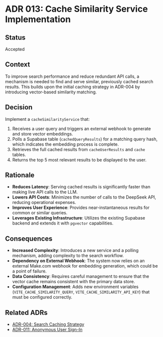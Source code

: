 # ADR 013: Cache Similarity Service Implementation

## Status
Accepted

## Context
To improve search performance and reduce redundant API calls, a mechanism is needed to find and serve similar, previously cached search results. This builds upon the initial caching strategy in ADR-004 by introducing vector-based similarity matching.

## Decision
Implement a `cacheSimilarityService` that:
1.  Receives a user query and triggers an external webhook to generate and store vector embeddings.
2.  Polls a Supabase table (`cachedQueryResults`) for a matching query hash, which indicates the embedding process is complete.
3.  Retrieves the full cached results from `cacheUserResults` and `cache` tables.
4.  Returns the top 5 most relevant results to be displayed to the user.

## Rationale
-   **Reduces Latency**: Serving cached results is significantly faster than making live API calls to the LLM.
-   **Lowers API Costs**: Minimizes the number of calls to the DeepSeek API, reducing operational expenses.
-   **Improves User Experience**: Provides near-instantaneous results for common or similar queries.
-   **Leverages Existing Infrastructure**: Utilizes the existing Supabase backend and extends it with `pgvector` capabilities.

## Consequences
-   **Increased Complexity**: Introduces a new service and a polling mechanism, adding complexity to the search workflow.
-   **Dependency on External Webhook**: The system now relies on an external Make.com webhook for embedding generation, which could be a point of failure.
-   **Data Consistency**: Requires careful management to ensure that the vector cache remains consistent with the primary data store.
-   **Configuration Management**: Adds new environment variables (`VITE_CACHE_SIMILARITY_QUERY`, `VITE_CACHE_SIMILARITY_API_KEY`) that must be configured correctly.

## Related ADRs
-   [ADR-004: Search Caching Strategy](004-search-caching-strategy.md)
-   [ADR-011: Anonymous User Sign-In](011-anonymous-user-sign-in.md)
